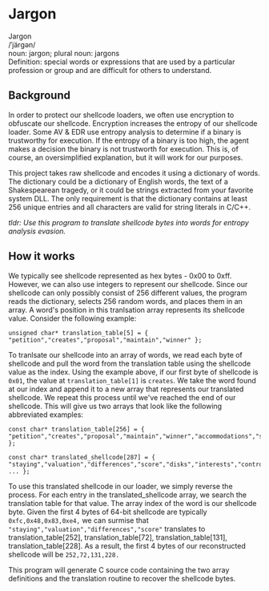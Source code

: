 # Jargon

Jargon  
/ˈjärɡən/  
noun: jargon; plural noun: jargons  
Definition: special words or expressions that are used by a particular profession or group and are difficult for others to understand.


## Background
In order to protect our shellcode loaders, we often use encryption to obfuscate our shellcode.  Encryption increases the entropy of our shellcode loader.  Some AV & EDR use entropy analysis to determine if a binary is trustworthy for execution.  If the entropy of a binary is too high, the agent makes a decision the binary is not trustworth for execution. This is, of course, an oversimplified explanation, but it will work for our purposes.

This project takes raw shellcode and encodes it using a dictionary of words. The dictionary could be a dictionary of English words, the text of a Shakespearean tragedy, or it could be strings extracted from your favorite system DLL. The only requirement is that the dictionary contains at least 256 unique entries and all characters are valid for string literals in C/C++.

_tldr: Use this program to translate shellcode bytes into words for entropy analysis evasion._

## How it works
We typically see shellcode represented as hex bytes - 0x00 to 0xff. However, we can also use integers to represent our shellcode. Since our shellcode can only possibly consist of 256 different values, the program reads the dictionary, selects 256 random words, and places them in an array. A word's position in this tranlsation array represents its shellcode value. Consider the following example:
```
unsigned char* translation_table[5] = { "petition","creates","proposal","maintain","winner" };
```
To tranlsate our shellcode into an array of words, we read each byte of shellcode and pull the word from the translation table using the shellcode value as the index. Using the example above, if our first byte of shellcode is `0x01`, the value at `translation_table[1]` is `creates`. We take the word found at our index and append it to a new array that represents our translated shellcode. We repeat this process until we've reached the end of our shellcode. This will give us two arrays that look like the following abbreviated examples:
```
const char* translation_table[256] = { "petition","creates","proposal","maintain","winner","accommodations","submitted"..." };

const char* translated_shellcode[287] = { "staying","valuation","differences","score","disks","interests","controls" ... };
```
To use this translated shellcode in our loader, we simply reverse the process.  For each entry in the translated_shellcode array, we search the translation table for that value. The array index of the word is our shellcode byte. Given the first 4 bytes of 64-bit shellcode are typically `0xfc,0x48,0x83,0xe4,` we can surmise that `"staying","valuation","differences","score"` translates to translation_table[252], translation_table[72], translation_table[131], translation_table[228]. As a result, the first 4 bytes of our reconstructed shellcode will be `252,72,131,228.`

This program will generate C source code containing the two array definitions and the translation routine to recover the shellcode bytes.
